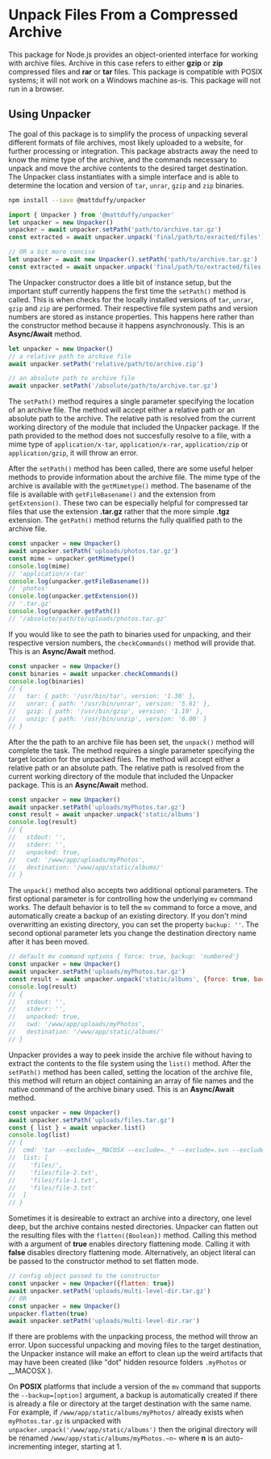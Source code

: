 # Unpack Files From a Compressed Archive

This package for Node.js provides an object-oriented interface for working with archive files.  Archive in this case refers to either **gzip** or **zip** compressed files and **rar** or **tar** files.  This package is compatible with POSIX systems; it will not work on a Windows machine as-is. This package will not run in a browser.

## Using Unpacker
The goal of this package is to simplify the process of unpacking several different formats of file archives, most likely uploaded to a website, for further processing or integration.  This package abstracts away the need to know the mime type of the archive, and the commands necessary to unpack and move the archive contents to the desired target destination.  The Unpacker class instantiates with a simple interface and is able to determine the location and version of `tar`, `unrar`, `gzip` and `zip` binaries.

```bash
npm install --save @mattduffy/unpacker
```

```javascript
import { Unpacker } from '@mattduffy/unpacker'
let unpacker = new Unpacker()
unpacker = await unpacker.setPath('path/to/archive.tar.gz')
const extracted = await unpacker.unpack('final/path/to/exracted/files')

// OR a bit more concise
let unpacker = await new Unpacker().setPath('path/to/archive.tar.gz')
const extracted = await unpacker.unpack('final/path/to/extracted/files')
```

The Unpacker constructor does a litle bit of instance setup, but the important stuff currently happens the first time the `setPath()` method is called.  This is when checks for the locally installed versions of `tar`, `unrar`, `gzip` and `zip` are performed.  Their respective file system paths and version numbers are stored as instance properties.  This happens here rather than the constructor method because it happens asynchronously.  This is an **Async/Await** method.

```javascript
let unpacker = new Unpacker()
// a relative path to archive file
await unpacker.setPath('relative/path/to/archive.zip')

// an absolute path to archive file
await unpacker.setPath('/absolute/path/to/archive.tar.gz')
```

The `setPath()` method requires a single parameter specifying the location of an archive file.  The method will accept either a relative path or an absolute path to the archive.  The relative path is resolved from the current working directory of the module that included the Unpacker package.  If the path provided to the method does not succesfully resolve to a file, with a mime type of `application/x-tar`, `application/x-rar`, `application/zip` or `application/gzip`, it will throw an error.

After the `setPath()` method has been called, there are some useful helper methods to provide information about the archive file.  The mime type of the archive is available with the `getMimetype()` method.  The basename of the file is available with `getFileBasename()` and the extension from `getExtension()`.  These two can be especially helpful for compressed tar files that use the extension __.tar.gz__ rather that the more simple __.tgz__ extension.  The `getPath()` method returns the fully qualified path to the archive file. 

```javascript
const unpacker = new Unpacker()
await unpacker.setPath('uploads/photos.tar.gz')
const mime = unpacker.getMimetype()
console.log(mime)
// 'application/x-tar'
console.log(unpacker.getFileBasename())
// 'photos'
console.log(unpacker.getExtension())
// '.tar.gz'
console.log(unpacker.getPath())
// '/absolute/path/to/uploads/photos.tar.gz'
```

If you would like to see the path to binaries used for unpacking, and their respective version numbers, the `checkCommands()` method will provide that.  This is an **Async/Await** method.

```javascript
const unpacker = new Unpacker()
const binaries = await unpacker.checkCommands()
console.log(binaries)
// {
//   tar: { path: '/usr/bin/tar', version: '1.30' },
//   unrar: { path: '/usr/bin/unrar', version: '5.61' }, 
//   gzip: { path: '/usr/bin/gzip', version: '1.10' },
//   unzip: { path: '/usr/bin/unzip', version: '6.00' }
// }
```

After the the path to an archive file has been set, the `unpack()` method will complete the task.  The method requires a single parameter specifying the target location for the unpacked files.  The method will accept either a relative path or an absolute path.  The relative path is resolved from the current working directory of the module that included the Unpacker package.  This is an **Async/Await** method.

```javascript
const unpacker = new Unpacker()
await unpacker.setPath('uploads/myPhotos.tar.gz')
const result = await unpacker.unpack('static/albums')
console.log(result)
// {
//   stdout: '',
//   stderr: '',
//   unpacked: true,
//   cwd: '/www/app/uploads/myPhotos',
//   destination: '/www/app/static/albums/'
// }
```

The `unpack()` method also accepts two additional optional parameters.  The first optional parameter is for controlling how the underlying `mv` command works.  The default behavior is to tell the `mv` command to force a move, and automatically create a backup of an existing directory.  If you don't mind overwritting an existing directory, you can set the property `backup: ''`.  The second optional parameter lets you change the destination directory name after it has been moved.
```javascript
// default mv command options { force: true, backup: 'numbered'}
const unpacker = new Unpacker()
await unpacker.setPath('uploads/myPhotos.tar.gz')
const result = await unpacker.unpack('static/albums', {force: true, backup: ''}, {rename: true, newName: 'The_Latest_Photos'})
console.log(result)
// {
//   stdout: '',
//   stderr: '',
//   unpacked: true,
//   cwd: '/www/app/uploads/myPhotos',
//   destination: '/www/app/static/albums/'
// }
```

Unpacker provides a way to peek inside the archive file without having to extract the contents to the file system using the `list()` method.  After the `setPath()` method has been called, setting the location of the archive file, this method will return an object containing an array of file names and the native command of the archive binary used.  This is an **Async/Await** method.
```javascript
const unpacker = new Unpacker()
await unpacker.setPath('uploads/files.tar.gz')
const { list } = await unpacker.list()
console.log(list)
// {
//  cmd: 'tar --exclude=__MACOSX --exclude=._* --exclude=.svn --exclude=.git* --list -z -f /www/site/uploads/files.tar.gz',
//  list: [
//    'files/',
//    'files/file-2.txt',
//    'files/file-1.txt',
//    'files/file-3.txt'
//  ]
// }
```

Sometimes it is desireable to extract an archive into a directory, one level deep, but the archive contains nested directories.  Unpacker can flatten out the resulting files with the `flatten({Boolean})` method.  Calling this method with a argument of __true__ enables directory flattening mode.  Calling it with __false__ disables directory flattening mode.  Alternatively, an object literal can be passed to the constructor method to set flatten mode.
```javascript
// config object passed to the constructor
const unpacker = new Unpacker({flatten: true})
await unpacker.setPath('uploads/multi-level-dir.tar.gz')
// OR
const unpacker = new Unpacker()
unpacker.flatten(true)
await unpacker.setPath('uploads/multi-level-dir.rar')
```

If there are problems with the unpacking process, the method will throw an error.  Upon successful unpacking and moving files to the target destination, the Unpacker instance will make an effort to clean up the weird artifacts that may have been created (like "dot" hidden resource folders `.myPhotos` or \__MACOSX ).

On **POSIX** platforms that include a version of the `mv` command that supports the `--backup=[option]` argument, a backup is automatically created if there is already a file or directory at the target destination with the same name.  For example, if `/www/app/static/albums/myPhotos/` already exists when `myPhotos.tar.gz` is unpacked with `unpacker.unpack('/www/app/static/albums')` then the original directory will be renamed `/www/app/static/albums/myPhotos.~n~` where **n** is an auto-incrementing integer, starting at 1.

